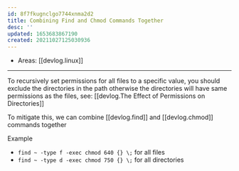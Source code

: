 ```yaml
---
id: 8f7fkugnclgo7744xnma2d2
title: Combining Find and Chmod Commands Together
desc: ''
updated: 1653683867190
created: 20211027125030936
---
```


- Areas: [[devlog.linux]]

---

To recursively set permissions for all files to a specific value, you should exclude the directories in the path otherwise the directories will have same permissions as the files, see: [[devlog.The Effect of Permissions on Directories]]

To mitigate this, we can combine [[devlog.find]] and [[devlog.chmod]] commands together

Example

- `find ~ -type f -exec chmod 640 {} \;` for all files
- `find ~ -type d -exec chmod 750 {} \;` for all directories

